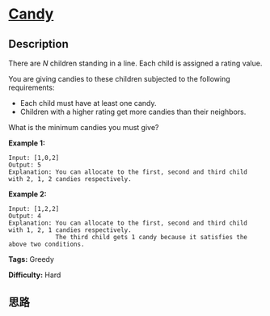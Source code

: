 # [Candy][title]

## Description

There are _N_ children standing in a line. Each child is assigned a rating
value.

You are giving candies to these children subjected to the following
requirements:

  * Each child must have at least one candy.
  * Children with a higher rating get more candies than their neighbors.

What is the minimum candies you must give?

**Example 1:**
            Input: [1,0,2]    Output: 5    Explanation: You can allocate to the first, second and third child with 2, 1, 2 candies respectively.    

**Example 2:**
            Input: [1,2,2]    Output: 4    Explanation: You can allocate to the first, second and third child with 1, 2, 1 candies respectively.                 The third child gets 1 candy because it satisfies the above two conditions.    


**Tags:** Greedy

**Difficulty:** Hard

## 思路

[title]: https://leetcode.com/problems/candy
